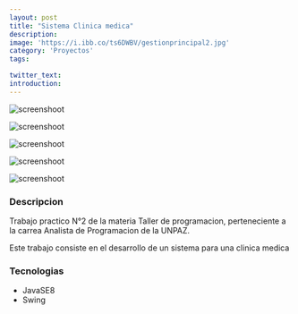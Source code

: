 ```yaml
---
layout: post
title: "Sistema Clinica medica"
description: 
image: 'https://i.ibb.co/ts6DWBV/gestionprincipal2.jpg'
category: 'Proyectos'
tags:

twitter_text: 
introduction: 
---
```

![screenshoot](https://i.ibb.co/mCK4Xq5/gestionp.jpg)

![screenshoot](https://i.ibb.co/RctDwGF/gestiot.jpg)

![screenshoot](https://i.ibb.co/6rkpSC9/turnodradic.jpg)

![screenshoot](https://i.ibb.co/B3wnWQY/regturnot.jpg)

![screenshoot](https://i.ibb.co/b3fqPgk/gestdoc.jpg)


### Descripcion
Trabajo practico N°2 de la materia Taller de programacion, perteneciente a la carrea Analista de Programacion de la UNPAZ.

Este trabajo consiste en el desarrollo de un sistema para una clinica medica



### Tecnologias

* JavaSE8
* Swing

